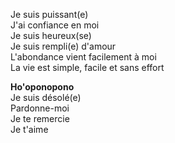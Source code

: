 Je suis puissant(e)  
J'ai confiance en moi  
Je suis heureux(se)  
Je suis rempli(e) d'amour  
L'abondance vient facilement à moi  
La vie est simple, facile et sans effort  

**Ho'oponopono**  
Je suis désolé(e)  
Pardonne-moi  
Je te remercie  
Je t'aime  
